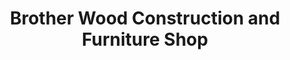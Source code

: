 ---
title: "Brother Wood Construction and Furniture Shop"
url: /ganta/brother-wood-construction-and-furniture-shop/
shop: furniture
---
